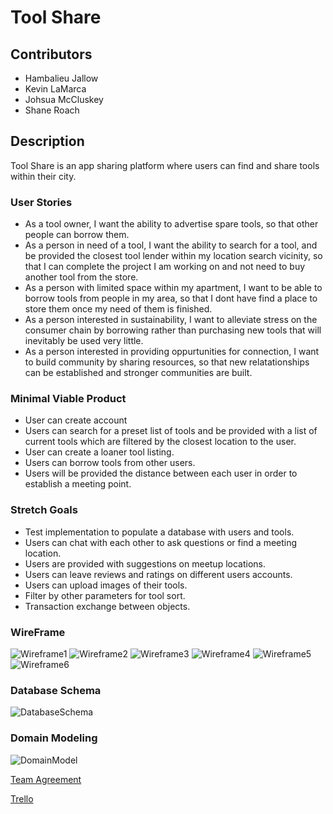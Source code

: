 # Tool Share
## Contributors
- Hambalieu Jallow
- Kevin LaMarca
- Johsua McCluskey
- Shane Roach
## Description
Tool Share is an app sharing platform where users can find and share tools within their city.
### User Stories
- As a tool owner, I want the ability to advertise spare tools, so that other people can borrow them.
- As a person in need of a tool, I want the ability to search for a tool, and be provided the closest tool lender within my location search vicinity, so that I can complete the project I am working on and not need to buy another tool from the store.
- As a person with limited space within my apartment, I want to be able to borrow tools from people in my area, so that I dont have find a place to store them once my need of them is finished.
- As a person interested in sustainability, I want to alleviate stress on the consumer chain by borrowing rather than purchasing new tools that will inevitably be used very little.
- As a person interested in providing oppurtunities for connection, I want to build community by sharing resources, so that new relatationships can be established and stronger communities are built.
### Minimal Viable Product
- User can create account
- Users can search for a preset list of tools and be provided with a list of current tools which are filtered by the closest location to the user.
- User can create a loaner tool listing.
- Users can borrow tools from other users.
- Users will be provided the distance between each user in order to establish a meeting point.
### Stretch Goals
- Test implementation to populate a database with users and tools.
- Users can chat with each other to ask questions or find a meeting location.
- Users are provided with suggestions on meetup locations.
- Users can leave reviews and ratings on different users accounts.
- Users can upload images of their tools.
- Filter by other parameters for tool sort.
- Transaction exchange between objects.

### WireFrame

![Wireframe1](Images/wireframe1.png)
![Wireframe2](Images/wireframe2.png)
![Wireframe3](Images/wireframe3.png)
![Wireframe4](Images/wireframe4.png)
![Wireframe5](Images/wireframe5.png)
![Wireframe6](Images/wireframe6.png)

### Database Schema

![DatabaseSchema](Images/databaseschema.png)

### Domain Modeling

![DomainModel](Images/domainModelTs.png)



[Team Agreement](https://docs.google.com/document/d/1ryQMBuH6gXrHrxLx_NkCaN7Azr95d7lRyIM4f-5L_vY/edit?usp=sharing)

[Trello](https://trello.com/b/lMQDnfwi/tool-share)

